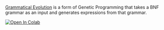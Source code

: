 [Grammatical Evolution](https://link.springer.com/chapter/10.1007/978-1-4615-0447-4_4) is a form of Genetic Programming that takes a BNF grammar as an input
and generates expressions from that grammar.

[![Open In Colab](https://colab.research.google.com/assets/colab-badge.svg)](https://colab.research.google.com/drive/15gbcwVol682QnNL3mPQYeUH2NFd5iZrt?usp=sharing)

